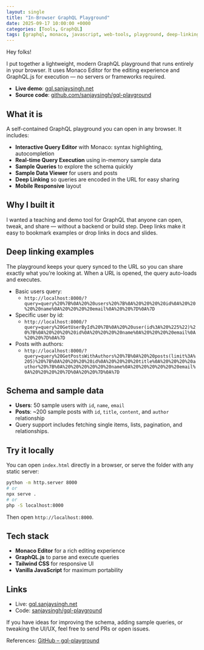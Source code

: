 ```yaml
---
layout: single
title: "In-Browser GraphQL Playground"
date: 2025-09-17 10:00:00 +0000
categories: [Tools, GraphQL]
tags: [graphql, monaco, javascript, web-tools, playground, deep-linking]
---
```


Hey folks!

I put together a lightweight, modern GraphQL playground that runs entirely in your browser. It uses Monaco Editor for the editing experience and GraphQL.js for execution — no servers or frameworks required.

- **Live demo**: [gql.sanjaysingh.net](https://gql.sanjaysingh.net)
- **Source code**: [github.com/sanjaysingh/gql-playground](https://github.com/sanjaysingh/gql-playground)

## What it is

A self-contained GraphQL playground you can open in any browser. It includes:

- **Interactive Query Editor** with Monaco: syntax highlighting, autocompletion
- **Real-time Query Execution** using in-memory sample data
- **Sample Queries** to explore the schema quickly
- **Sample Data Viewer** for users and posts
- **Deep Linking** so queries are encoded in the URL for easy sharing
- **Mobile Responsive** layout

## Why I built it

I wanted a teaching and demo tool for GraphQL that anyone can open, tweak, and share — without a backend or build step. Deep links make it easy to bookmark examples or drop links in docs and slides.

## Deep linking examples

The playground keeps your query synced to the URL so you can share exactly what you’re looking at. When a URL is opened, the query auto-loads and executes.

- Basic users query:
  - `http://localhost:8000/?query=query%20%7B%0A%20%20users%20%7B%0A%20%20%20%20id%0A%20%20%20%20name%0A%20%20%20%20email%0A%20%20%7D%0A%7D`
- Specific user by id:
  - `http://localhost:8000/?query=query%20GetUserById%20%7B%0A%20%20user(id%3A%20%225%22)%20%7B%0A%20%20%20%20id%0A%20%20%20%20name%0A%20%20%20%20email%0A%20%20%7D%0A%7D`
- Posts with authors:
  - `http://localhost:8000/?query=query%20GetPostsWithAuthors%20%7B%0A%20%20posts(limit%3A%205)%20%7B%0A%20%20%20%20id%0A%20%20%20%20title%0A%20%20%20%20author%20%7B%0A%20%20%20%20%20%20name%0A%20%20%20%20%20%20email%0A%20%20%20%20%7D%0A%20%20%7D%0A%7D`

## Schema and sample data

- **Users**: 50 sample users with `id`, `name`, `email`
- **Posts**: ~200 sample posts with `id`, `title`, `content`, and `author` relationship
- Query support includes fetching single items, lists, pagination, and relationships.

## Try it locally

You can open `index.html` directly in a browser, or serve the folder with any static server:

```bash
python -m http.server 8000
# or
npx serve .
# or
php -S localhost:8000
```

Then open `http://localhost:8000`.

## Tech stack

- **Monaco Editor** for a rich editing experience
- **GraphQL.js** to parse and execute queries
- **Tailwind CSS** for responsive UI
- **Vanilla JavaScript** for maximum portability

## Links

- Live: [gql.sanjaysingh.net](https://gql.sanjaysingh.net)
- Code: [sanjaysingh/gql-playground](https://github.com/sanjaysingh/gql-playground)

If you have ideas for improving the schema, adding sample queries, or tweaking the UI/UX, feel free to send PRs or open issues.

References: [GitHub – gql-playground](https://github.com/sanjaysingh/gql-playground) 